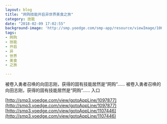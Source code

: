 ```yaml
---
layout: blog
title: "网购技能开启异世界美食之旅"
category: 技能
date: "2018-02-09 17:02:55"
background-image: 'http://smp.yoedge.com/smp-app/resource/viewImage/1003304appline.png'
tags:
- 网购
- 技能
- 开启
- 异
- 世界
- 美食
- 之旅

---
```

被卷入勇者召唤的向田志刚，获得的固有技能居然是“网购”……
被卷入勇者召唤的向田志刚，获得的固有技能居然是“网购”……
入口

[http://smp3.yoedge.com/view/gotoAppLine/1097877](http://smp3.yoedge.com/view/gotoAppLine/1097877)
[http://smp3.yoedge.com/view/gotoAppLine/1107446](http://smp3.yoedge.com/view/gotoAppLine/1107446)

        
